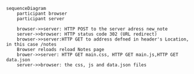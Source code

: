 <script src="https://cdn.jsdelivr.net/npm/mermaid/dist/mermaid.min.js"><script>
<script>mermaid.initialize({startOnLoad:true});</script>

```mermaid
sequenceDiagram
    participant browser
    participant server
    
    browser->>server: HTTP POST to the server adress new_note
    server->>browser: HTTP status code 302 (URL redirect)
    browser->>server:HTTP GET to address defned in header's Location, in this case /notes
    Browser reloads reload Notes page
    brower->>server: HTTP GET main.css, HTTP GET main.js,HTTP GET data.json
    server->>browser: the css, js and data.json files
```